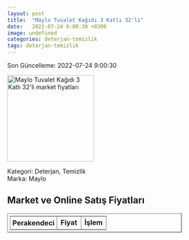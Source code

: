 ```yaml
---
layout: post
title:  "Maylo Tuvalet Kağıdı 3 Katlı 32'li"
date:   2022-07-24 6:00:30 +0300
image: undefined
categories: deterjan-temizlik
tags: deterjan-temizlik
---
```


Son Güncelleme: 2022-07-24 9:00:30

<img src="undefined" width="200" alt="Maylo Tuvalet Kağıdı 3 Katlı 32'li market fiyatları" />

Kategori: Deterjan, Temizlik
<br />
Marka: Maylo

<h2>Market ve Online Satış Fiyatları</h2>

<table border="1" style="padding: 5px;width:80%;">
  <tr>
    <td style="padding: 5px;"><strong>Perakendeci</strong></td>
    <td><strong>Fiyat</strong></td>
    <td><strong>İşlem</strong></td>
  </tr>
  
</table>
